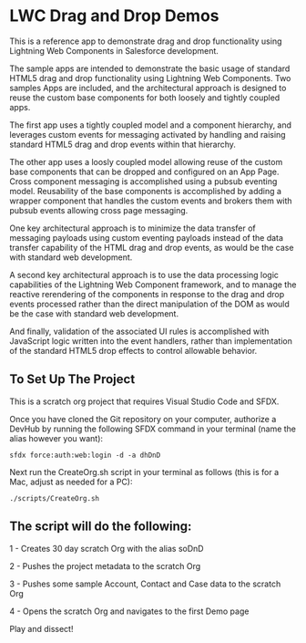 # LWC Drag and Drop Demos

This is a reference app to demonstrate drag and drop functionality using Lightning Web Components in Salesforce development. 

The sample apps are intended to demonstrate the basic usage of standard HTML5 drag and drop functionality using Lightning Web Components. Two samples Apps are included, and the architectural approach is designed to reuse the custom base components for both loosely and tightly coupled apps. 

The first app uses a tightly coupled model and a component hierarchy, and leverages custom events for messaging activated by handling and raising standard HTML5 drag and drop events within that hierarchy.    

The other app uses a loosly coupled model allowing reuse of the custom base components that can be dropped and configured on an App Page. Cross component messaging is accomplished using a pubsub eventing model. Reusability of the base components is accomplished by adding a wrapper component that handles the custom events and brokers them with pubsub events allowing cross page messaging.

One key architectural approach is to minimize the data transfer of messaging payloads using custom eventing payloads instead of the data transfer capability of the HTML drag and drop events, as would be the case with standard web development. 

A second key architectural approach is to use the data processing logic capabilities of the Lightning Web Component framework, and to manage the reactive rerendering of the components in response to the drag and drop events processed rather than the direct manipulation of the DOM as would be the case with standard web development.

And finally, validation of the associated UI rules is accomplished with JavaScript logic written into the event handlers, rather than implementation of the standard HTML5 drop effects to control allowable behavior. 

## To Set Up The Project

This is a scratch org project that requires Visual Studio Code and SFDX. 

Once you have cloned the Git repository on your computer, authorize a DevHub by running the following SFDX command in your terminal (name the alias however you want): 

    sfdx force:auth:web:login -d -a dhDnD

Next run the CreateOrg.sh script in your terminal as follows (this is for a Mac, adjust as needed for a PC):

    ./scripts/CreateOrg.sh

## The script will do the following:

1 - Creates 30 day scratch Org with the alias soDnD

2 - Pushes the project metadata to the scratch Org

3 - Pushes some sample Account, Contact and Case data to the scratch Org

4 - Opens the scratch Org and navigates to the first Demo page 

Play and dissect!
